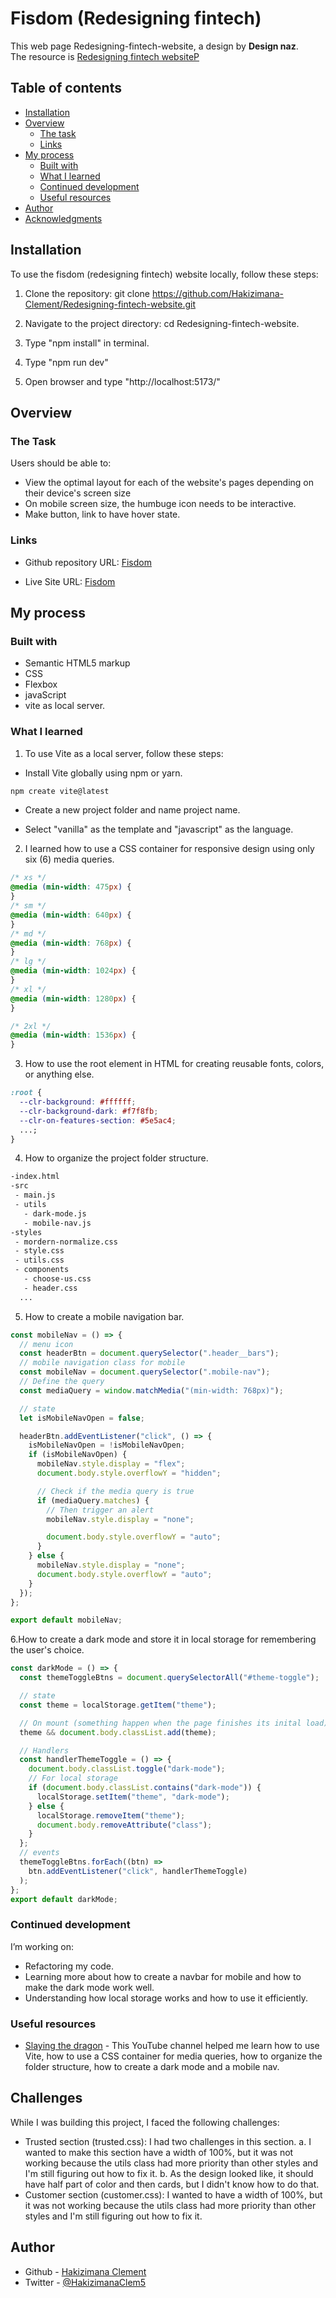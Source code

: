 # Fisdom (Redesigning fintech)

This web page Redesigning-fintech-website, a design by <b>Design naz</b>. <br>
The resource is [Redesigning fintech websiteP](https://www.behance.net/gallery/122321575/Redesigning-fintech-website)

## Table of contents

- [Installation](#installation)
- [Overview](#overview)
  - [The task](#the-task)
  - [Links](#links)
- [My process](#my-process)
  - [Built with](#built-with)
  - [What I learned](#what-i-learned)
  - [Continued development](#continued-development)
  - [Useful resources](#useful-resources)
- [Author](#author)
- [Acknowledgments](#acknowledgments)

## Installation

To use the fisdom (redesigning fintech) website locally, follow these steps:

1. Clone the repository: git clone https://github.com/Hakizimana-Clement/Redesigning-fintech-website.git

2. Navigate to the project directory: cd Redesigning-fintech-website.

3. Type "npm install" in terminal.

4. Type "npm run dev"

5. Open browser and type "http://localhost:5173/"

## Overview

### The Task

Users should be able to:

- View the optimal layout for each of the website's pages depending on their device's screen size
- On mobile screen size, the humbuge icon needs to be interactive.
- Make button, link to have hover state.

### Links

- Github repository URL: [Fisdom](https://github.com/Hakizimana-Clement/Redesigning-fintech-website)

- Live Site URL: [Fisdom](redesigning-fintech-website.vercel.app)

## My process

### Built with

- Semantic HTML5 markup
- CSS
- Flexbox
- javaScript
- vite as local server.

### What I learned

1. To use Vite as a local server, follow these steps:

- Install Vite globally using npm or yarn.

```bash
npm create vite@latest

```

- Create a new project folder and name project name.

- Select "vanilla" as the template and "javascript" as the language.

2. I learned how to use a CSS container for responsive design using only six (6) media queries.

```css
/* xs */
@media (min-width: 475px) {
}
/* sm */
@media (min-width: 640px) {
}
/* md */
@media (min-width: 768px) {
}
/* lg */
@media (min-width: 1024px) {
}
/* xl */
@media (min-width: 1280px) {
}

/* 2xl */
@media (min-width: 1536px) {
}
```

3. How to use the root element in HTML for creating reusable fonts, colors, or anything else.

```css
:root {
  --clr-background: #ffffff;
  --clr-background-dark: #f7f8fb;
  --clr-on-features-section: #5e5ac4;
  ...;
}
```

4. How to organize the project folder structure.

```bash
-index.html
-src
 - main.js
 - utils
   - dark-mode.js
   - mobile-nav.js
-styles
 - mordern-normalize.css
 - style.css
 - utils.css
 - components
   - choose-us.css
   - header.css
  ...
```

5.  How to create a mobile navigation bar.

```js
const mobileNav = () => {
  // menu icon
  const headerBtn = document.querySelector(".header__bars");
  // mobile navigation class for mobile
  const mobileNav = document.querySelector(".mobile-nav");
  // Define the query
  const mediaQuery = window.matchMedia("(min-width: 768px)");

  // state
  let isMobileNavOpen = false;

  headerBtn.addEventListener("click", () => {
    isMobileNavOpen = !isMobileNavOpen;
    if (isMobileNavOpen) {
      mobileNav.style.display = "flex";
      document.body.style.overflowY = "hidden";

      // Check if the media query is true
      if (mediaQuery.matches) {
        // Then trigger an alert
        mobileNav.style.display = "none";

        document.body.style.overflowY = "auto";
      }
    } else {
      mobileNav.style.display = "none";
      document.body.style.overflowY = "auto";
    }
  });
};

export default mobileNav;
```

6.How to create a dark mode and store it in local storage for remembering the user's choice.

```js
const darkMode = () => {
  const themeToggleBtns = document.querySelectorAll("#theme-toggle");

  // state
  const theme = localStorage.getItem("theme");

  // On mount (something happen when the page finishes its inital load)
  theme && document.body.classList.add(theme);

  // Handlers
  const handlerThemeToggle = () => {
    document.body.classList.toggle("dark-mode");
    // For local storage
    if (document.body.classList.contains("dark-mode")) {
      localStorage.setItem("theme", "dark-mode");
    } else {
      localStorage.removeItem("theme");
      document.body.removeAttribute("class");
    }
  };
  // events
  themeToggleBtns.forEach((btn) =>
    btn.addEventListener("click", handlerThemeToggle)
  );
};
export default darkMode;
```

### Continued development

I’m working on:

- Refactoring my code.
- Learning more about how to create a navbar for mobile and how to make the dark mode work well.
- Understanding how local storage works and how to use it efficiently.

### Useful resources

- [Slaying the dragon](https://www.youtube.com/@slayingthedragon) - This YouTube channel helped me learn how to use Vite, how to use a CSS container for media queries, how to organize the folder structure, how to create a dark mode and a mobile nav.

## Challenges

While I was building this project, I faced the following challenges:

- Trusted section (trusted.css): I had two challenges in this section.
  a. I wanted to make this section have a width of 100%, but it was not working because the utils class had more priority than other styles and I'm still figuring out how to fix it.
  b. As the design looked like, it should have half part of color and then cards, but I didn't know how to do that.
- Customer section (customer.css): I wanted to have a width of 100%, but it was not working because the utils class had more priority than other styles and I'm still figuring out how to fix it.

## Author

- Github - [Hakizimana Clement](https://github.com/Hakizimana-Clement/)
- Twitter - [@HakizimanaClem5](https://www.twitter.com/HakizimanaClem5)
